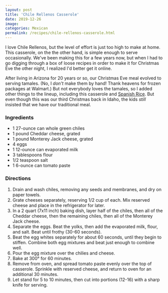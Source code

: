 ```yaml
---
layout: post
title: 'Chile Rellenos Casserole'
date: 2019-12-26
image:
categories: Mexican
permalink: /recipes/chile-rellenos-casserole.html
---
```


I love Chile Rellenos, but the level of effort is just too high to make at home. This casserole, on the the other hand, is simple enough to serve occasionally. We've been making this for a few years now, but when I had to go digging through a box of loose recipes in order to make it for Christmas Eve the other night, I realized I'd better get it online.

After living in Arizona for 20 years or so, our Christmas Eve meal evolved to serving tamales. (No, I *don't* make them by hand! Thank heavens for frozen packages at Walmart.) But not everybody loves the tamales, so I added other things to the lineup, including this casserole and [Spanish Rice](spanish-rice.html). But even though this was our third Christmas back in Idaho, the kids _still_ insisted that we have our traditional meal.

### Ingredients

- 1 27-ounce can whole green chiles
- 1 pound Cheddar cheese, grated
- 1 pound Monterey Jack cheese, grated
- 4 eggs
- 1 12-ounce can evaporated milk
- 3 tablespoons flour
- 1/2 teaspoon salt
- 1 6-ounce can tomato paste

### Directions

1. Drain and wash chiles, removing any seeds and membranes, and dry on paper towels.
2. Grate cheeses separately, reserving 1/2 cup of each. Mix reserved cheese and place in the refrigerator for later.
3. In a 2 quart (7x11 inch) baking dish, layer half of the chiles, then all of the Cheddar cheese, then the remaining chiles, then all of the Monterey Jack cheese.
4. Separate the eggs. Beat the yolks, then add the evaporated milk, flour, and salt. Beat until frothy (30-60 seconds).
5. Beat the egg whites separately for about 60 seconds, until they begin to stiffen. Combine both egg mixtures and beat just enough to combine well.
6. Pour the egg mixture over the chilies and cheese.
7. Bake at 300° for 60 minutes.
8. Remove from oven, and spread tomato paste evenly over the top of casserole. Sprinkle with reserved cheese, and return to oven for an additional 30 minutes.
9. Let stand for 5 to 10 minutes, then cut into portions (12-16) with a sharp knife for serving.
